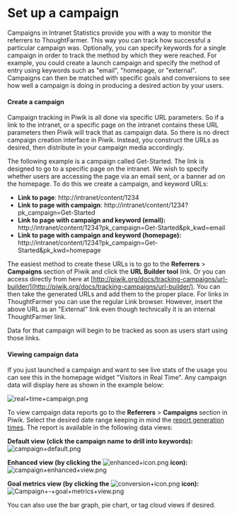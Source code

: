 # Set up a campaign

Campaigns in Intranet Statistics provide you with a way to monitor the referrers to ThoughtFarmer. This way you can track how successful a particular campaign was. Optionally, you can specify keywords for a single campaign in order to track the method by which they were reached. For example, you could create a launch campaign and specify the method of entry using keywords such as "email", "homepage, or "external". Campaigns can then be matched with specific goals and conversions to see how well a campaign is doing in producing a desired action by your users.

####  Create a campaign

Campaign tracking in Piwik is all done via specific URL parameters. So if a link to the intranet, or a specific page on the intranet contains these URL parameters then Piwik will track that as campaign data. So there is no direct campaign creation interface in Piwik. Instead, you construct the URLs as desired, then distribute in your campaign media accordingly.  
  
The following example is a campaign called Get-Started. The link is designed to go to a specific page on the intranet. We wish to specify whether users are accessing the page via an email sent, or a banner ad on the homepage. To do this we create a campaign, and keyword URLs:

* **Link to page**: http://intranet/content/1234
* **Link to page with campaign**: http://intranet/content/1234?pk\_campaign=Get-Started
* **Link to page with campaign and keyword \(email\):** http://intranet/content/1234?pk\_campaign=Get-Started&pk\_kwd=email
* **Link to page with campaign and keyword \(homepage\):** http://intranet/content/1234?pk\_campaign=Get-Started&pk\_kwd=homepage

  
The easiest method to create these URLs is to go to the **Referrers** &gt; **Campaigns** section of Piwik and click the **URL Builder tool** link. Or you can access directly from here at [http://piwik.org/docs/tracking-campaigns/url-builder/](http://piwik.org/docs/tracking-campaigns/url-builder/). You can then take the generated URLs and add them to the proper place. For links in ThoughtFarmer you can use the regular Link browser. However, insert the above URL as an "External" link even though technically it is an internal ThoughtFarmer link.  
  
Data for that campaign will begin to be tracked as soon as users start using those links.  
 

#### Viewing campaign data

If you just launched a campaign and want to see live stats of the usage you can see this in the homepage widget "Visitors in Real Time". Any campaign data will display here as shown in the example below:  
  
![real+time+campaign.png](https://community.thoughtfarmer.com/imagethumb/19768270000/16384/300x71/False/real+time+campaign.png)  
  
To view campaign data reports go to the **Referrers** &gt; **Campaigns** section in Piwik. Select the desired date range keeping in mind the [report generation times](data-selection-and-report-generation.md). The report is available in the following data views:  
  
**Default view \(click the campaign name to drill into keywords\):**  
![campaign+default.png](https://community.thoughtfarmer.com/imagethumb/22809530000/16385/406x266/False/campaign+default.png)  
  
**Enhanced view \(by clicking the** ![enhanced+icon.png](https://community.thoughtfarmer.com/imagethumb/23885000000/16386/1000x1000/False/enhanced+icon.png) **icon\):**  
![campaign+enhanced+view.png](https://community.thoughtfarmer.com/imagethumb/26709230000/16389/449x219/False/campaign+enhanced+view.png)  
  
  
**Goal metrics view \(by clicking the** ![conversion+icon.png](https://community.thoughtfarmer.com/imagethumb/25105770000/16387/1000x1000/False/conversion+icon.png) **icon\):**  
![Campaign+-+goal+metrics+view.png](https://community.thoughtfarmer.com/imagethumb/26229230000/16388/559x274/False/Campaign+-+goal+metrics+view.png)  
  
  
You can also use the bar graph, pie chart, or tag cloud views if desired.

